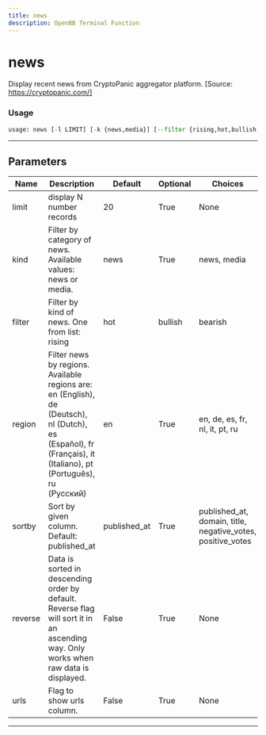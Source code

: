 ```yaml
---
title: news
description: OpenBB Terminal Function
---
```


# news

Display recent news from CryptoPanic aggregator platform. [Source: https://cryptopanic.com/]
### Usage 
```python
usage: news [-l LIMIT] [-k {news,media}] [--filter {rising,hot,bullish,bearish,important,saved,lol}] [-r {en,de,es,fr,nl,it,pt,ru}] [-s {published_at,domain,title,negative_votes,positive_votes}] [--reverse] [-u]
```
---
## Parameters
| Name | Description | Default | Optional | Choices |
| ---- | ----------- | ------- | -------- | ------- |
| limit | display N number records | 20 | True | None |
| kind | Filter by category of news. Available values: news or media. | news | True | news, media |
| filter | Filter by kind of news. One from list: rising|hot|bullish|bearish|important|saved|lol | None | True | rising, hot, bullish, bearish, important, saved, lol |
| region | Filter news by regions. Available regions are: en (English), de (Deutsch), nl (Dutch), es (Español), fr (Français), it (Italiano), pt (Português), ru (Русский) | en | True | en, de, es, fr, nl, it, pt, ru |
| sortby | Sort by given column. Default: published_at | published_at | True | published_at, domain, title, negative_votes, positive_votes |
| reverse | Data is sorted in descending order by default. Reverse flag will sort it in an ascending way. Only works when raw data is displayed. | False | True | None |
| urls | Flag to show urls column. | False | True | None |
---
